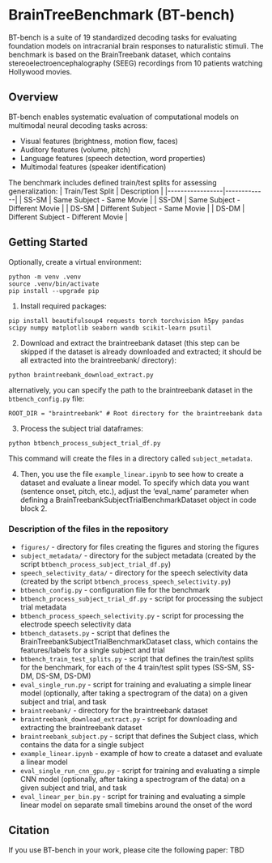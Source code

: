 # BrainTreeBenchmark (BT-bench)

BT-bench is a suite of 19 standardized decoding tasks for evaluating foundation models on intracranial brain responses to naturalistic stimuli. The benchmark is based on the BrainTreebank dataset, which contains stereoelectroencephalography (SEEG) recordings from 10 patients watching Hollywood movies.

## Overview

BT-bench enables systematic evaluation of computational models on multimodal neural decoding tasks across:
- Visual features (brightness, motion flow, faces)
- Auditory features (volume, pitch) 
- Language features (speech detection, word properties)
- Multimodal features (speaker identification)

The benchmark includes defined train/test splits for assessing generalization:
| Train/Test Split | Description |
|-----------------|-------------|
| SS-SM | Same Subject - Same Movie |
| SS-DM | Same Subject - Different Movie | 
| DS-SM | Different Subject - Same Movie |
| DS-DM | Different Subject - Different Movie |

## Getting Started

Optionally, create a virtual environment:
```
python -m venv .venv
source .venv/bin/activate
pip install --upgrade pip
```

1. Install required packages:
```
pip install beautifulsoup4 requests torch torchvision h5py pandas scipy numpy matplotlib seaborn wandb scikit-learn psutil
```

2. Download and extract the braintreebank dataset (this step can be skipped if the dataset is already downloaded and extracted; it should be all extracted into the braintreebank/ directory):
```
python braintreebank_download_extract.py
```
alternatively, you can specify the path to the braintreebank dataset in the `btbench_config.py` file:
```
ROOT_DIR = "braintreebank" # Root directory for the braintreebank data
```

3. Process the subject trial dataframes:
```
python btbench_process_subject_trial_df.py
```
This command will create the files in a directory called `subject_metadata`.

4. Then, you use the file `example_linear.ipynb` to see how to create a dataset and evaluate a linear model.
To specify which data you want (sentence onset, pitch, etc.), adjust the ‘eval_name’ parameter when defining a BrainTreebankSubjectTrialBenchmarkDataset
object in code block 2. 

### Description of the files in the repository
- `figures/` - directory for files creating the figures and storing the figures
- `subject_metadata/` - directory for the subject metadata (created by the script `btbench_process_subject_trial_df.py`)
- `speech_selectivity_data/` - directory for the speech selectivity data (created by the script `btbench_process_speech_selectivity.py`)
- `btbench_config.py` - configuration file for the benchmark
- `btbench_process_subject_trial_df.py` - script for processing the subject trial metadata
- `btbench_process_speech_selectivity.py` - script for processing the electrode speech selectivity data
- `btbench_datasets.py` - script that defines the BrainTreebankSubjectTrialBenchmarkDataset class, which contains the features/labels for a single subject and trial
- `btbench_train_test_splits.py` - script that defines the train/test splits for the benchmark, for each of the 4 train/test split types (SS-SM, SS-DM, DS-SM, DS-DM)
- `eval_single_run.py` - script for training and evaluating a simple linear model (optionally, after taking a spectrogram of the data) on a given subject and trial, and task
- `braintreebank/` - directory for the braintreebank dataset
- `braintreebank_download_extract.py` - script for downloading and extracting the braintreebank dataset
- `braintreebank_subject.py` - script that defines the Subject class, which contains the data for a single subject
- `example_linear.ipynb` - example of how to create a dataset and evaluate a linear model
- `eval_single_run_cnn_gpu.py` - script for training and evaluating a simple CNN model (optionally, after taking a spectrogram of the data) on a given subject and trial, and task
- `eval_linear_per_bin.py` - script for training and evaluating a simple linear model on separate small timebins around the onset of the word

## Citation

If you use BT-bench in your work, please cite the following paper:
TBD